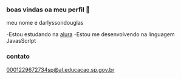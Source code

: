 ### boas vindas oa meu perfil  🤠 

meu nome e darlyssondouglas 

 -Estou estudando na [alura](alura.com.br)
 -Estou me desenvolvendo na linguagem JavasScrlpt

 ### contato
 0001229672734sp@al.educacao.sp.gov.br
